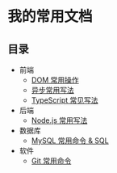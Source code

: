 # 我的常用文档
## 目录
* 前端
  * [DOM 常用操作](content/fe/DOM.md)
  * [异步常用写法](content/fe/async.md)
  * [TypeScript 常见写法](content/fe/ts.md)
* 后端
  * [Node.js 常用写法](content/backend/nodejs.md)
* 数据库
  * [MySQL 常用命令 & SQL](content/database/mysql.md)
* 软件
  * [Git 常用命令](content/software/git.md)